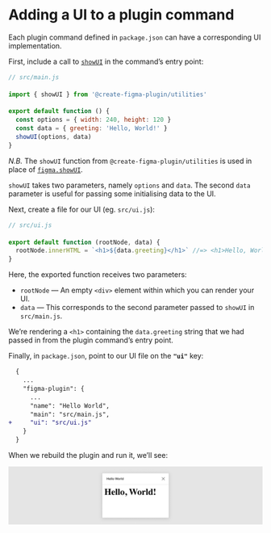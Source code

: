 # Adding a UI to a plugin command

Each plugin command defined in `package.json` can have a corresponding UI implementation.

First, include a call to [`showUI`](/docs/utility-functions.md#showuioptions--data) in the command’s entry point:

```js
// src/main.js

import { showUI } from '@create-figma-plugin/utilities'

export default function () {
  const options = { width: 240, height: 120 }
  const data = { greeting: 'Hello, World!' }
  showUI(options, data)
}
```

*N.B.* The `showUI` function from `@create-figma-plugin/utilities` is used in place of [`figma.showUI`](https://figma.com/plugin-docs/api/properties/figma-showui/).

`showUI` takes two parameters, namely `options` and `data`. The second `data` parameter is useful for passing some initialising data to the UI.

Next, create a file for our UI (eg. `src/ui.js`):

```js
// src/ui.js

export default function (rootNode, data) {
  rootNode.innerHTML = `<h1>${data.greeting}</h1>` //=> <h1>Hello, World!</h1>
}
```

Here, the exported function receives two parameters:

- `rootNode` — An empty `<div>` element within which you can render your UI.
- `data` — This corresponds to the second parameter passed to `showUI` in `src/main.js`.

We’re rendering a `<h1>` containing the `data.greeting` string that we had passed in from the plugin command’s entry point.

Finally, in `package.json`, point to our UI file on the **`"ui"`** key:

```diff
  {
    ...
    "figma-plugin": {
      ...
      "name": "Hello World",
      "main": "src/main.js",
+     "ui": "src/ui.js"
    }
  }
```

When we rebuild the plugin and run it, we’ll see:

![Plugin UI with “Hello, World” message](/media/ui-hello-world.png)

